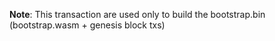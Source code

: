 **Note**: This transaction are used only to build the bootstrap.bin (bootstrap.wasm + genesis block txs)


